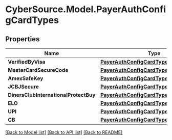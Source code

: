 # CyberSource.Model.PayerAuthConfigCardTypes
## Properties

Name | Type | Description | Notes
------------ | ------------- | ------------- | -------------
**VerifiedByVisa** | [**PayerAuthConfigCardTypesVerifiedByVisa**](PayerAuthConfigCardTypesVerifiedByVisa.md) |  | [optional] 
**MasterCardSecureCode** | [**PayerAuthConfigCardTypesVerifiedByVisa**](PayerAuthConfigCardTypesVerifiedByVisa.md) |  | [optional] 
**AmexSafeKey** | [**PayerAuthConfigCardTypesVerifiedByVisa**](PayerAuthConfigCardTypesVerifiedByVisa.md) |  | [optional] 
**JCBJSecure** | [**PayerAuthConfigCardTypesJCBJSecure**](PayerAuthConfigCardTypesJCBJSecure.md) |  | [optional] 
**DinersClubInternationalProtectBuy** | [**PayerAuthConfigCardTypesVerifiedByVisa**](PayerAuthConfigCardTypesVerifiedByVisa.md) |  | [optional] 
**ELO** | [**PayerAuthConfigCardTypesVerifiedByVisa**](PayerAuthConfigCardTypesVerifiedByVisa.md) |  | [optional] 
**UPI** | [**PayerAuthConfigCardTypesVerifiedByVisa**](PayerAuthConfigCardTypesVerifiedByVisa.md) |  | [optional] 
**CB** | [**PayerAuthConfigCardTypesCB**](PayerAuthConfigCardTypesCB.md) |  | [optional] 

[[Back to Model list]](../README.md#documentation-for-models) [[Back to API list]](../README.md#documentation-for-api-endpoints) [[Back to README]](../README.md)

